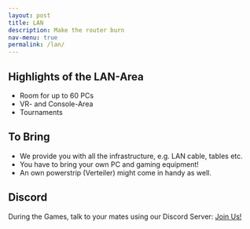 ```yaml
---
layout: post
title: LAN
description: Make the router burn
nav-menu: true
permalink: /lan/
---
```


## Highlights of the LAN-Area

* Room for up to 60 PCs
* VR- and Console-Area
* Tournaments

## To Bring
* We provide you with all the infrastructure, e.g. LAN cable, tables etc.
* You have to bring your own PC and gaming equipment!
* An own powerstrip (Verteiler) might come in handy as well. 

## Discord

During the Games, talk to your mates using our Discord Server: [Join Us!](https://discord.gg/JF8Gb6)

